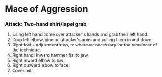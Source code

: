 # Mace of Aggression

### Attack: Two-hand shirt/lapel grab

1. Using left hand come over attacker's hands and grab their left hand.
1. Drop left elbow, pinning attacker's arms and pulling them in and down.
1. Right foot - adjustment step, to wherever necessary for the remainder of the technique.
1. Right hand: Inward hammer fist to jaw.
1. Right inward elbow to jaw
1. Right outward elbow to face.	
1. Cover out